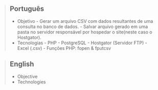 > ## Português
> - Objetivo
    - Gerar um arquivo CSV com dados resultantes de uma consulta no banco de dados.
    - Salvar arquivo gerado em uma pasta no servidor responsável por hospedar o site(neste caso o Hostgator). 
> - Tecnologias
    - PHP
    - PostgreSQL 
    - Hostgator (Servidor FTP)
    - Excel (.csv)
    - Funções PHP: fopen & fputcsv

> ## English
> - Objective
> - Technologies
